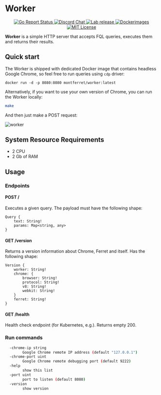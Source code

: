 # Worker

<p align="center">
	<a href="https://goreportcard.com/report/github.com/MontFerret/worker">
		<img alt="Go Report Status" src="https://goreportcard.com/badge/github.com/MontFerret/worker">
	</a>
<!-- 	<a href="https://codecov.io/gh/MontFerret/worker">
		<img alt="Code coverage" src="https://codecov.io/gh/MontFerret/worker/branch/master/graph/badge.svg" />
	</a> -->
	<a href="https://discord.gg/kzet32U">
		<img alt="Discord Chat" src="https://img.shields.io/discord/501533080880676864.svg">
	</a>
	<a href="https://github.com/MontFerret/worker/releases">
		<img alt="Lab release" src="https://img.shields.io/github/release/MontFerret/worker.svg">
	</a>
   <a href="https://microbadger.com/images/montferret/worker">
      <img alt="Dockerimages" src="https://images.microbadger.com/badges/version/montferret/worker.svg">
   </a>
	<a href="http://opensource.org/licenses/MIT">
		<img alt="MIT License" src="http://img.shields.io/badge/license-MIT-brightgreen.svg">
	</a>
</p>

**Worker** is a simple HTTP server that accepts FQL queries, executes them and returns their results.

## Quick start

The Worker is shipped with dedicated Docker image that contains headless Google Chrome, so feel free to run queries using `cdp` driver:

```.env
docker run -d -p 8080:8080 montferret/worker:latest
```

Alternatively, if you want to use your own version of Chrome, you can run the Worker locally:

```sh
make
```

And then just make a POST request:

![worker](https://raw.githubusercontent.com/MontFerret/worker/master/assets/postman.png)

## System Resource Requirements
- 2 CPU
- 2 Gb of RAM

## Usage

### Endpoints

#### POST /
Executes a given query. The payload must have the following shape:

```
Query {
    text: String!
    params: Map<string, any>
}
```

#### GET /version
Returns a version information about Chrome, Ferret and itself. Has the following shape:

```
Version {
    worker: String!
    chrome: {
        browser: String!
        protocol: String!
        v8: String!
        webkit: String!
    }
    ferret: String!
}
```


#### GET /health
Health check endpoint (for Kubernetes, e.g.). Returns empty 200.

### Run commands

```bash
  -chrome-ip string
        Google Chrome remote IP address (default "127.0.0.1")
  -chrome-port uint
        Google Chrome remote debugging port (default 9222)
  -help
        show this list
  -port uint
        port to listen (default 8080)
  -version
        show version

```
